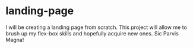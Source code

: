 # landing-page
I will be creating a landing page from scratch. This project will allow me to brush up my flex-box skills and hopefully acquire new ones. Sic Parvis Magna!
